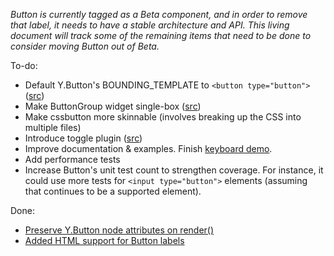 *Button is currently tagged as a Beta component, and in order to remove that label, it needs to have a stable architecture and API.  This living document will track some of the remaining items that need to be done to consider moving Button out of Beta.*

To-do:
* Default Y.Button's BOUNDING_TEMPLATE to `<button type="button">` ([src](https://github.com/yui/yui3/pull/968#issuecomment-22223123))
* Make ButtonGroup widget single-box ([src](https://github.com/yui/yui3/pull/1125#issuecomment-24051371))
* Make cssbutton more skinnable (involves breaking up the CSS into multiple files)
* Introduce toggle plugin ([src](https://github.com/yui/yui3/blob/master/src/button/js/button.js#L183))
* Improve documentation & examples.  Finish [keyboard demo](https://github.com/yui/yui3/blob/master/src/button/tests/manual/keyboard.html).
* Add performance tests
* Increase Button's unit test count to strengthen coverage.  For instance, it could use more tests for `<input type="button">` elements (assuming that continues to be a supported element).

Done: 
* [Preserve Y.Button node attributes on render()](https://github.com/yui/yui3/pull/1125)
* [Added HTML support for Button labels](https://github.com/yui/yui3/pull/1163)